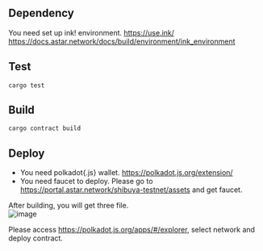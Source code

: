 ## Dependency
You need set up ink! environment.
https://use.ink/
https://docs.astar.network/docs/build/environment/ink_environment

## Test
```shell
cargo test
```

## Build
```
cargo contract build
```

## Deploy
- You need polkadot{.js} wallet. https://polkadot.js.org/extension/  
- You need faucet to deploy. Please go to https://portal.astar.network/shibuya-testnet/assets and get faucet.

After building, you will get three file.  
![image](https://github.com/matsutakk/ANNonIPFS/assets/28383051/8ca76db3-3af8-44b5-bd8f-4082c601784d)

Please access https://polkadot.js.org/apps/#/explorer, select network and deploy contract.

